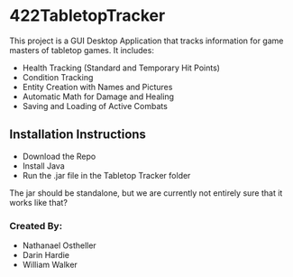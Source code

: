 # 422TabletopTracker

This project is a GUI Desktop Application that tracks information for game masters of tabletop games. It includes:
- Health Tracking (Standard and Temporary Hit Points)
- Condition Tracking
- Entity Creation with Names and Pictures
- Automatic Math for Damage and Healing
- Saving and Loading of Active Combats

## Installation Instructions
- Download the Repo
- Install Java
- Run the .jar file in the Tabletop Tracker folder

The jar should be standalone, but we are currently not entirely sure that it works like that?

### Created By:
  * Nathanael Ostheller
  * Darin Hardie
  * William Walker
